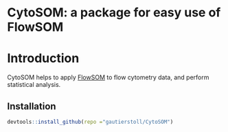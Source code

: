 CytoSOM: a package for easy use of FlowSOM
==========================================
Introduction
==============
CytoSOM helps to apply [FlowSOM](https://github.com/SofieVG/FlowSOM) to flow cytometry data, and perform statistical analysis.

## Installation

```R
devtools::install_github(repo ="gautierstoll/CytoSOM")
```
